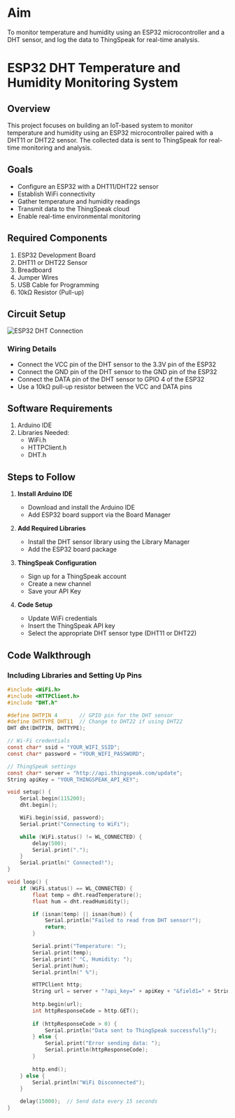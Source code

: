 # Aim
To monitor temperature and humidity using an ESP32 microcontroller and a DHT sensor, and log the data to ThingSpeak for real-time analysis.

# ESP32 DHT Temperature and Humidity Monitoring System

## Overview
This project focuses on building an IoT-based system to monitor temperature and humidity using an ESP32 microcontroller paired with a DHT11 or DHT22 sensor. The collected data is sent to ThingSpeak for real-time monitoring and analysis.

## Goals
- Configure an ESP32 with a DHT11/DHT22 sensor
- Establish WiFi connectivity
- Gather temperature and humidity readings
- Transmit data to the ThingSpeak cloud
- Enable real-time environmental monitoring

## Required Components
1. ESP32 Development Board
2. DHT11 or DHT22 Sensor
3. Breadboard
4. Jumper Wires
5. USB Cable for Programming
6. 10kΩ Resistor (Pull-up)

## Circuit Setup
![ESP32 DHT Connection](https://github.com/user-attachments/assets/ae1ea700-4eaf-49d1-b4ad-9b96f21ba586)

### Wiring Details
- Connect the VCC pin of the DHT sensor to the 3.3V pin of the ESP32
- Connect the GND pin of the DHT sensor to the GND pin of the ESP32
- Connect the DATA pin of the DHT sensor to GPIO 4 of the ESP32
- Use a 10kΩ pull-up resistor between the VCC and DATA pins

## Software Requirements
1. Arduino IDE
2. Libraries Needed:
   - WiFi.h
   - HTTPClient.h
   - DHT.h

## Steps to Follow
1. **Install Arduino IDE**
   - Download and install the Arduino IDE
   - Add ESP32 board support via the Board Manager

2. **Add Required Libraries**
   - Install the DHT sensor library using the Library Manager
   - Add the ESP32 board package

3. **ThingSpeak Configuration**
   - Sign up for a ThingSpeak account
   - Create a new channel
   - Save your API Key

4. **Code Setup**
   - Update WiFi credentials
   - Insert the ThingSpeak API key
   - Select the appropriate DHT sensor type (DHT11 or DHT22)

## Code Walkthrough

### Including Libraries and Setting Up Pins
```c
#include <WiFi.h>
#include <HTTPClient.h>
#include "DHT.h"

#define DHTPIN 4       // GPIO pin for the DHT sensor
#define DHTTYPE DHT11  // Change to DHT22 if using DHT22
DHT dht(DHTPIN, DHTTYPE);

// Wi-Fi credentials
const char* ssid = "YOUR_WIFI_SSID";
const char* password = "YOUR_WIFI_PASSWORD";

// ThingSpeak settings
const char* server = "http://api.thingspeak.com/update";
String apiKey = "YOUR_THINGSPEAK_API_KEY";

void setup() {
    Serial.begin(115200);
    dht.begin();

    WiFi.begin(ssid, password);
    Serial.print("Connecting to WiFi");

    while (WiFi.status() != WL_CONNECTED) {
        delay(500);
        Serial.print(".");
    }
    Serial.println(" Connected!");
}

void loop() {
    if (WiFi.status() == WL_CONNECTED) {
        float temp = dht.readTemperature();
        float hum = dht.readHumidity();

        if (isnan(temp) || isnan(hum)) {
            Serial.println("Failed to read from DHT sensor!");
            return;
        }

        Serial.print("Temperature: ");
        Serial.print(temp);
        Serial.print(" °C, Humidity: ");
        Serial.print(hum);
        Serial.println(" %");

        HTTPClient http;
        String url = server + "?api_key=" + apiKey + "&field1=" + String(temp) + "&field2=" + String(hum);
        
        http.begin(url);
        int httpResponseCode = http.GET();
        
        if (httpResponseCode > 0) {
            Serial.println("Data sent to ThingSpeak successfully");
        } else {
            Serial.print("Error sending data: ");
            Serial.println(httpResponseCode);
        }
        
        http.end();
    } else {
        Serial.println("WiFi Disconnected");
    }

    delay(15000);  // Send data every 15 seconds
}



